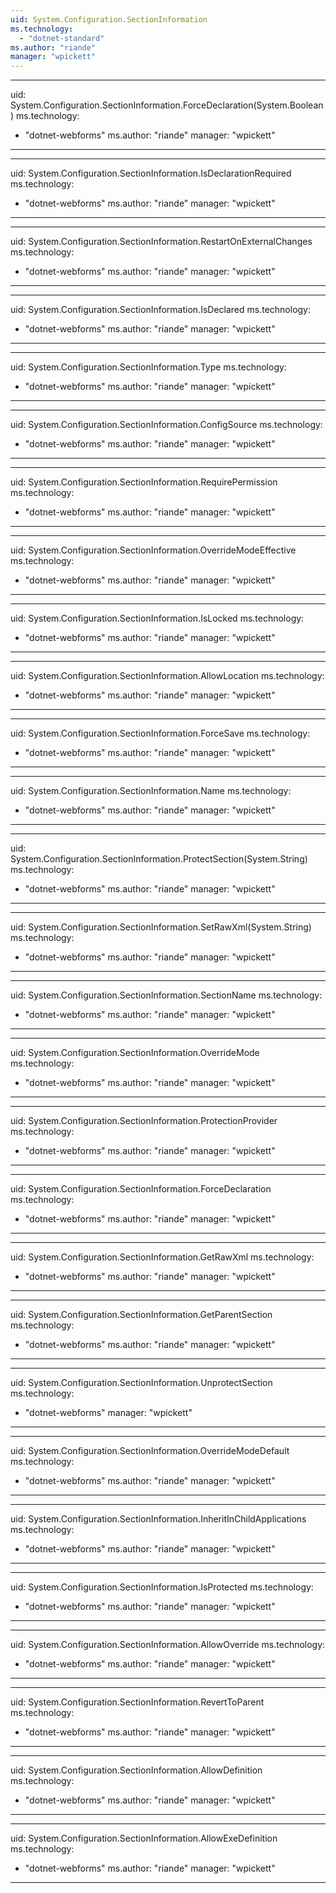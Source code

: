 ```yaml
---
uid: System.Configuration.SectionInformation
ms.technology: 
  - "dotnet-standard"
ms.author: "riande"
manager: "wpickett"
---
```


---
uid: System.Configuration.SectionInformation.ForceDeclaration(System.Boolean)
ms.technology: 
  - "dotnet-webforms"
ms.author: "riande"
manager: "wpickett"
---

---
uid: System.Configuration.SectionInformation.IsDeclarationRequired
ms.technology: 
  - "dotnet-webforms"
ms.author: "riande"
manager: "wpickett"
---

---
uid: System.Configuration.SectionInformation.RestartOnExternalChanges
ms.technology: 
  - "dotnet-webforms"
ms.author: "riande"
manager: "wpickett"
---

---
uid: System.Configuration.SectionInformation.IsDeclared
ms.technology: 
  - "dotnet-webforms"
ms.author: "riande"
manager: "wpickett"
---

---
uid: System.Configuration.SectionInformation.Type
ms.technology: 
  - "dotnet-webforms"
ms.author: "riande"
manager: "wpickett"
---

---
uid: System.Configuration.SectionInformation.ConfigSource
ms.technology: 
  - "dotnet-webforms"
ms.author: "riande"
manager: "wpickett"
---

---
uid: System.Configuration.SectionInformation.RequirePermission
ms.technology: 
  - "dotnet-webforms"
ms.author: "riande"
manager: "wpickett"
---

---
uid: System.Configuration.SectionInformation.OverrideModeEffective
ms.technology: 
  - "dotnet-webforms"
ms.author: "riande"
manager: "wpickett"
---

---
uid: System.Configuration.SectionInformation.IsLocked
ms.technology: 
  - "dotnet-webforms"
ms.author: "riande"
manager: "wpickett"
---

---
uid: System.Configuration.SectionInformation.AllowLocation
ms.technology: 
  - "dotnet-webforms"
ms.author: "riande"
manager: "wpickett"
---

---
uid: System.Configuration.SectionInformation.ForceSave
ms.technology: 
  - "dotnet-webforms"
ms.author: "riande"
manager: "wpickett"
---

---
uid: System.Configuration.SectionInformation.Name
ms.technology: 
  - "dotnet-webforms"
ms.author: "riande"
manager: "wpickett"
---

---
uid: System.Configuration.SectionInformation.ProtectSection(System.String)
ms.technology: 
  - "dotnet-webforms"
ms.author: "riande"
manager: "wpickett"
---

---
uid: System.Configuration.SectionInformation.SetRawXml(System.String)
ms.technology: 
  - "dotnet-webforms"
ms.author: "riande"
manager: "wpickett"
---

---
uid: System.Configuration.SectionInformation.SectionName
ms.technology: 
  - "dotnet-webforms"
ms.author: "riande"
manager: "wpickett"
---

---
uid: System.Configuration.SectionInformation.OverrideMode
ms.technology: 
  - "dotnet-webforms"
ms.author: "riande"
manager: "wpickett"
---

---
uid: System.Configuration.SectionInformation.ProtectionProvider
ms.technology: 
  - "dotnet-webforms"
ms.author: "riande"
manager: "wpickett"
---

---
uid: System.Configuration.SectionInformation.ForceDeclaration
ms.technology: 
  - "dotnet-webforms"
ms.author: "riande"
manager: "wpickett"
---

---
uid: System.Configuration.SectionInformation.GetRawXml
ms.technology: 
  - "dotnet-webforms"
ms.author: "riande"
manager: "wpickett"
---

---
uid: System.Configuration.SectionInformation.GetParentSection
ms.technology: 
  - "dotnet-webforms"
ms.author: "riande"
manager: "wpickett"
---

---
uid: System.Configuration.SectionInformation.UnprotectSection
ms.technology: 
  - "dotnet-webforms"
manager: "wpickett"
---

---
uid: System.Configuration.SectionInformation.OverrideModeDefault
ms.technology: 
  - "dotnet-webforms"
ms.author: "riande"
manager: "wpickett"
---

---
uid: System.Configuration.SectionInformation.InheritInChildApplications
ms.technology: 
  - "dotnet-webforms"
ms.author: "riande"
manager: "wpickett"
---

---
uid: System.Configuration.SectionInformation.IsProtected
ms.technology: 
  - "dotnet-webforms"
ms.author: "riande"
manager: "wpickett"
---

---
uid: System.Configuration.SectionInformation.AllowOverride
ms.technology: 
  - "dotnet-webforms"
ms.author: "riande"
manager: "wpickett"
---

---
uid: System.Configuration.SectionInformation.RevertToParent
ms.technology: 
  - "dotnet-webforms"
ms.author: "riande"
manager: "wpickett"
---

---
uid: System.Configuration.SectionInformation.AllowDefinition
ms.technology: 
  - "dotnet-webforms"
ms.author: "riande"
manager: "wpickett"
---

---
uid: System.Configuration.SectionInformation.AllowExeDefinition
ms.technology: 
  - "dotnet-webforms"
ms.author: "riande"
manager: "wpickett"
---
